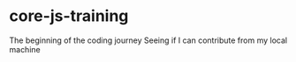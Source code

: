 # core-js-training
The beginning of the coding journey
Seeing if I can contribute from my local machine
